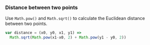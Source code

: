 ### Distance between two points

Use `Math.pow()` and `Math.sqrt()` to calculate the Euclidean distance between two points.

```js
var distance = (x0, y0, x1, y1) =>
  Math.sqrt(Math.pow(x1-x0, 2) + Math.pow(y1 - y0, 2))
```
